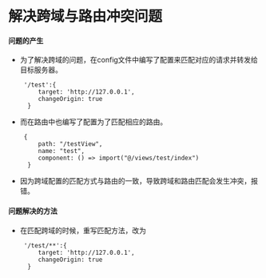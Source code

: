 # 解决跨域与路由冲突问题
#### 问题的产生
- 为了解决跨域的问题，在config文件中编写了配置来匹配对应的请求并转发给目标服务器。
   ```
    '/test':{
        target: 'http://127.0.0.1',
        changeOrigin: true
     }
   ```
- 而在路由中也编写了配置为了匹配相应的路由。
   ```
    {
        path: "/testView",
        name: "test",
        component: () => import("@/views/test/index")
     }
   ```
- 因为跨域配置的匹配方式与路由的一致，导致跨域和路由匹配会发生冲突，报错。
#### 问题解决的方法
- 在匹配跨域的时候，重写匹配方法，改为
   ```
    '/test/**':{
        target: 'http://127.0.0.1',
        changeOrigin: true
     }
   ```
   
